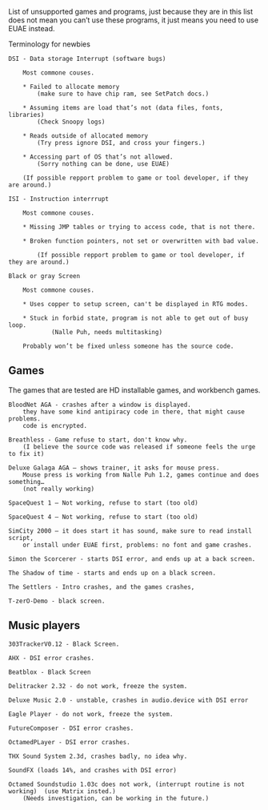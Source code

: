 List of unsupported games and programs, just because they are in this list does not mean you can’t use these programs, it just means you need to use EUAE instead.

Terminology for newbies

	DSI - Data storage Interrupt (software bugs)

		Most commone couses.
  
		* Failed to allocate memory
			(make sure to have chip ram, see SetPatch docs.)
     
		* Assuming items are load that’s not (data files, fonts, libraries)
			(Check Snoopy logs)
       
		* Reads outside of allocated memory
			(Try press ignore DSI, and cross your fingers.)
    
		* Accessing part of OS that’s not allowed.
   			(Sorry nothing can be done, use EUAE)

		(If possible repport problem to game or tool developer, if they are around.)

	ISI - Instruction interrrupt

		Most commone couses.
 
 		* Missing JMP tables or trying to access code, that is not there.
   
   		* Broken function pointers, not set or overwritten with bad value.

     		(If possible repport problem to game or tool developer, if they are around.)
     
	Black or gray Screen

		Most commone couses.

		* Uses copper to setup screen, can't be displayed in RTG modes.
  
  		* Stuck in forbid state, program is not able to get out of busy loop.
    			(Nalle Puh, needs multitasking)

		Probably won’t be fixed unless someone has the source code.
 
## Games

The games that are tested are HD installable games, and workbench games.

	BloodNet AGA - crashes after a window is displayed. 
		they have some kind antipiracy code in there, that might cause problems.
		code is encrypted.

	Breathless - Game refuse to start, don't know why.
		(I believe the source code was released if someone feels the urge to fix it)

	Deluxe Galaga AGA – shows trainer, it asks for mouse press.
		Mouse press is working from Nalle Puh 1.2, games continue and does something… 
		(not really working)
    
	SpaceQuest 1 – Not working, refuse to start (too old)

	SpaceQuest 4 – Not working, refuse to start (too old)

	SimCity 2000 – it does start it has sound, make sure to read install script,
		or install under EUAE first, problems: no font and game crashes.

	Simon the Scorcerer - starts DSI error, and ends up at a back screen.

	The Shadow of time - starts and ends up on a black screen.

	The Settlers - Intro crashes, and the games crashes, 

	T-zerO-Demo - black screen.

## Music players

    303TrackerV0.12 - Black Screen.

    AHX - DSI error crashes.

    Beatblox - Black Screen

	Delitracker 2.32 - do not work, freeze the system.
 
    Deluxe Music 2.0 - unstable, crashes in audio.device with DSI error

    Eagle Player - do not work, freeze the system.
    
    FutureComposer - DSI error crashes.

    OctamedPLayer - DSI error crashes.
    
    THX Sound System 2.3d, crashes badly, no idea why.

    SoundFX (loads 14%, and crashes with DSI error)

    Octamed Soundstudio 1.03c does not work, (interrupt routine is not working)  (use Matrix insted.)
        (Needs investigation, can be working in the future.)
